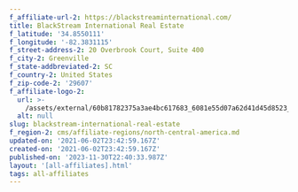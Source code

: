 ```yaml
---
f_affiliate-url-2: https://blackstreaminternational.com/
title: BlackStream International Real Estate
f_latitude: '34.8550111'
f_longitude: '-82.3831115'
f_street-address-2: 20 Overbrook Court, Suite 400­
f_city-2: Greenville­
f_state-addbreviated-2: SC­
f_country-2: United States
f_zip-code-2: '29607'
f_affiliate-logo-2:
  url: >-
    /assets/external/60b81782375a3ae4bc617683_6081e55d07a62d41d45d8523_60785a70bfbd925339043a11_logo_blackstream-and-svn_b-over-bs-cire_black__1_.png
  alt: null
slug: blackstream-international-real-estate
f_region-2: cms/affiliate-regions/north-central-america.md
updated-on: '2021-06-02T23:42:59.167Z'
created-on: '2021-06-02T23:42:59.167Z'
published-on: '2023-11-30T22:40:33.987Z'
layout: '[all-affiliates].html'
tags: all-affiliates
---
```




